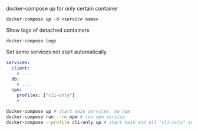 docker-compose up for only certain container
```
docker-compose up -d <service name>
```


Show logs of detached containers
```
docker-compose logs
```


Set some services not start automatically.
```yaml
services:
  client:
    # ...
  db:
    # ...
  npm:
    profiles: ["cli-only"]
    # ...
```
```bash
docker-compose up # start main services, no npm
docker-compose run --rm npm # run npm service
docker-compose --profile cli-only up # start main and all "cli-only" services
```